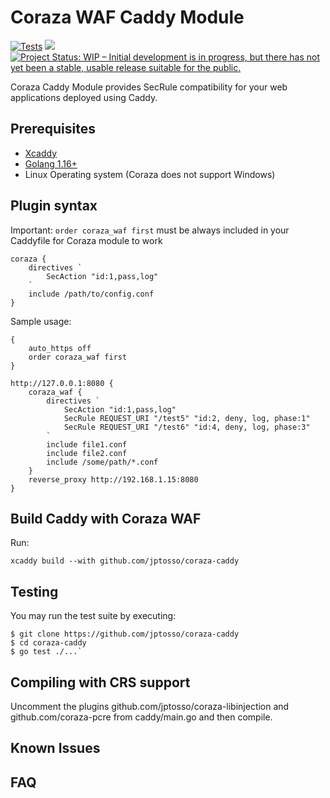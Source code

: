 # Coraza WAF Caddy Module

[![Tests](https://github.com/jptosso/coraza-caddy/actions/workflows/tests.yml/badge.svg)](https://github.com/jptosso/coraza-caddy/actions/workflows/tests.yml)
<a href="https://pkg.go.dev/github.com/jptosso/coraza-caddy" target="_blank"><img src="https://img.shields.io/badge/godoc-reference-blue.svg"></a>
[![Project Status: WIP – Initial development is in progress, but there has not yet been a stable, usable release suitable for the public.](https://www.repostatus.org/badges/latest/wip.svg)](https://www.repostatus.org/#wip)

Coraza Caddy Module provides SecRule compatibility for your web applications deployed using Caddy.

## Prerequisites

* [Xcaddy](https://github.com/caddyserver/xcaddy#install)
* [Golang 1.16+](https://golang.org/doc/install)
* Linux Operating system (Coraza does not support Windows)

## Plugin syntax

Important: `order coraza_waf first` must be always included in your Caddyfile for Coraza module to work
```
coraza {
	directives `
		SecAction "id:1,pass,log"
	`
	include /path/to/config.conf
}
```

Sample usage:

```
{
    auto_https off
    order coraza_waf first
}

http://127.0.0.1:8080 {
	coraza_waf {
		directives `
			SecAction "id:1,pass,log"
			SecRule REQUEST_URI "/test5" "id:2, deny, log, phase:1"
			SecRule REQUEST_URI "/test6" "id:4, deny, log, phase:3"
		`
		include file1.conf 
		include file2.conf
		include /some/path/*.conf
	}
	reverse_proxy http://192.168.1.15:8080
}
```

## Build Caddy with Coraza WAF

Run:

```
xcaddy build --with github.com/jptosso/coraza-caddy
```

## Testing

You may run the test suite by executing:

```
$ git clone https://github.com/jptosso/coraza-caddy
$ cd coraza-caddy
$ go test ./...`
```

## Compiling with CRS support

Uncomment the plugins github.com/jptosso/coraza-libinjection and github.com/coraza-pcre from caddy/main.go and then compile.

## Known Issues


## FAQ


